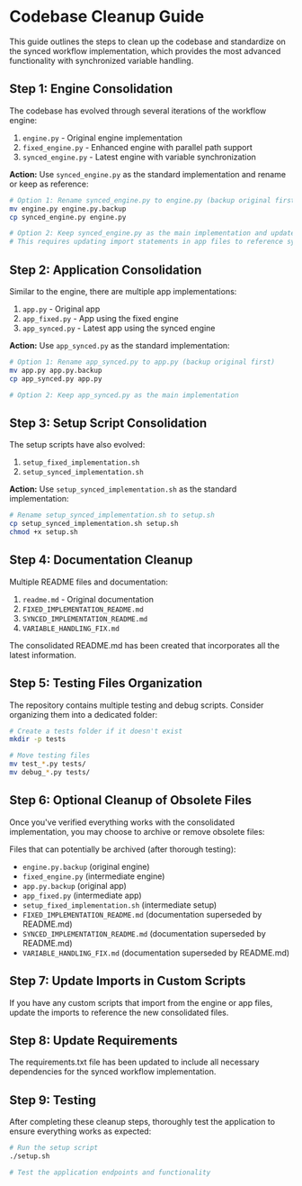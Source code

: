 # Codebase Cleanup Guide

This guide outlines the steps to clean up the codebase and standardize on the synced workflow implementation, which provides the most advanced functionality with synchronized variable handling.

## Step 1: Engine Consolidation

The codebase has evolved through several iterations of the workflow engine:

1. `engine.py` - Original engine implementation
2. `fixed_engine.py` - Enhanced engine with parallel path support
3. `synced_engine.py` - Latest engine with variable synchronization

**Action:** Use `synced_engine.py` as the standard implementation and rename or keep as reference:

```bash
# Option 1: Rename synced_engine.py to engine.py (backup original first)
mv engine.py engine.py.backup
cp synced_engine.py engine.py

# Option 2: Keep synced_engine.py as the main implementation and update imports
# This requires updating import statements in app files to reference synced_engine
```

## Step 2: Application Consolidation

Similar to the engine, there are multiple app implementations:

1. `app.py` - Original app
2. `app_fixed.py` - App using the fixed engine
3. `app_synced.py` - Latest app using the synced engine

**Action:** Use `app_synced.py` as the standard implementation:

```bash
# Option 1: Rename app_synced.py to app.py (backup original first)
mv app.py app.py.backup
cp app_synced.py app.py

# Option 2: Keep app_synced.py as the main implementation
```

## Step 3: Setup Script Consolidation

The setup scripts have also evolved:

1. `setup_fixed_implementation.sh`
2. `setup_synced_implementation.sh`

**Action:** Use `setup_synced_implementation.sh` as the standard implementation:

```bash
# Rename setup_synced_implementation.sh to setup.sh
cp setup_synced_implementation.sh setup.sh
chmod +x setup.sh
```

## Step 4: Documentation Cleanup

Multiple README files and documentation:

1. `readme.md` - Original documentation
2. `FIXED_IMPLEMENTATION_README.md`
3. `SYNCED_IMPLEMENTATION_README.md`
4. `VARIABLE_HANDLING_FIX.md`

The consolidated README.md has been created that incorporates all the latest information.

## Step 5: Testing Files Organization

The repository contains multiple testing and debug scripts. Consider organizing them into a dedicated folder:

```bash
# Create a tests folder if it doesn't exist
mkdir -p tests

# Move testing files
mv test_*.py tests/
mv debug_*.py tests/
```

## Step 6: Optional Cleanup of Obsolete Files

Once you've verified everything works with the consolidated implementation, you may choose to archive or remove obsolete files:

Files that can potentially be archived (after thorough testing):
- `engine.py.backup` (original engine)
- `fixed_engine.py` (intermediate engine)
- `app.py.backup` (original app)
- `app_fixed.py` (intermediate app)
- `setup_fixed_implementation.sh` (intermediate setup)
- `FIXED_IMPLEMENTATION_README.md` (documentation superseded by README.md)
- `SYNCED_IMPLEMENTATION_README.md` (documentation superseded by README.md)
- `VARIABLE_HANDLING_FIX.md` (documentation superseded by README.md)

## Step 7: Update Imports in Custom Scripts

If you have any custom scripts that import from the engine or app files, update the imports to reference the new consolidated files.

## Step 8: Update Requirements

The requirements.txt file has been updated to include all necessary dependencies for the synced workflow implementation.

## Step 9: Testing

After completing these cleanup steps, thoroughly test the application to ensure everything works as expected:

```bash
# Run the setup script
./setup.sh

# Test the application endpoints and functionality
``` 